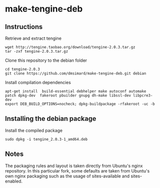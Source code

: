 make-tengine-deb
===
## Instructions
Retrieve and extract tengine

    wget http://tengine.taobao.org/download/tengine-2.0.3.tar.gz
    tar -zxf tengine-2.0.3.tar.gz  

Clone this repository to the debian folder       

    cd tengine-2.0.3   
    git clone https://github.com/dmsimard/make-tengine-deb.git debian    

Install compilation dependencies  

    apt-get install  build-essential debhelper make autoconf automake patch dpkg-dev  fakeroot pbuilder gnupg dh-make libssl-dev libpcre3-dev    
    export DEB_BUILD_OPTIONS=nocheck; dpkg-buildpackage -rfakeroot -uc -b     

## Installing the debian package
Install the compiled package    

    sudo dpkg -i tengine_2.0.3-1_amd64.deb

## Notes
  The packaging rules and layout is taken directly from Ubuntu's nginx repository.
  In this particular fork, some defaults are taken from Ubuntu's own nginx packaging such
  as the usage of sites-available and sites-enabled.
